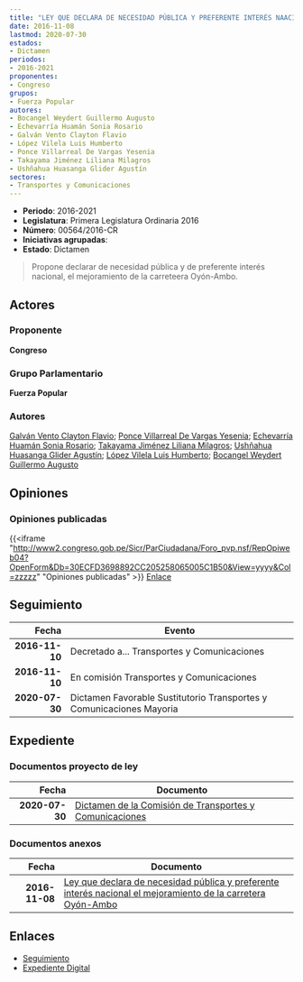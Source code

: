```yaml
---
title: "LEY QUE DECLARA DE NECESIDAD PÚBLICA Y PREFERENTE INTERÉS NAACIONAL EL MEJORAMIENTO DE LA CARRETERA OYÓN AMBO"
date: 2016-11-08
lastmod: 2020-07-30
estados:
- Dictamen
periodos:
- 2016-2021
proponentes:
- Congreso
grupos:
- Fuerza Popular
autores:
- Bocangel Weydert Guillermo Augusto
- Echevarría Huamán Sonia Rosario
- Galván Vento Clayton Flavio
- López Vilela Luis Humberto
- Ponce Villarreal De Vargas Yesenia
- Takayama Jiménez Liliana Milagros
- Ushñahua Huasanga Glider Agustín
sectores:
- Transportes y Comunicaciones
---
```

- **Periodo**: 2016-2021
- **Legislatura**: Primera Legislatura Ordinaria 2016
- **Número**: 00564/2016-CR
- **Iniciativas agrupadas**: 
- **Estado**: Dictamen

> Propone declarar de necesidad pública y de preferente interés nacional, el mejoramiento de la carreteera Oyón-Ambo.


## Actores

### Proponente

**Congreso**

### Grupo Parlamentario

**Fuerza Popular**

### Autores

[Galván Vento Clayton Flavio](mailto:mailto:cgalvan@congreso.gob.pe); [Ponce Villarreal De Vargas Yesenia](mailto:mailto:yponce@congreso.gob.pe); [Echevarría Huamán Sonia Rosario](mailto:mailto:sechevarria@congreso.gob.pe); [Takayama Jiménez Liliana Milagros](mailto:mailto:ltakayama@congreso.gob.pe); [Ushñahua Huasanga Glider Agustín](mailto:mailto:gushnahua@congreso.gob.pe); [López Vilela Luis Humberto](mailto:mailto:llopezv@congreso.gob.pe); [Bocangel Weydert Guillermo Augusto](mailto:mailto:gbocangel@congreso.gob.pe)

## Opiniones

### Opiniones publicadas

{{<iframe "http://www2.congreso.gob.pe/Sicr/ParCiudadana/Foro_pvp.nsf/RepOpiweb04?OpenForm&Db=30ECFD3698892CC205258065005C1B50&View=yyyy&Col=zzzzz" "Opiniones publicadas" >}}
[Enlace](http://www2.congreso.gob.pe/Sicr/ParCiudadana/Foro_pvp.nsf/RepOpiweb04?OpenForm&Db=30ECFD3698892CC205258065005C1B50&View=yyyy&Col=zzzzz)


## Seguimiento

| Fecha | Evento |
|------:|--------|
| **2016-11-10** | Decretado a... Transportes y Comunicaciones |
| **2016-11-10** | En comisión Transportes y Comunicaciones |
| **2020-07-30** | Dictamen Favorable Sustitutorio Transportes y Comunicaciones Mayoria |

## Expediente

### Documentos proyecto de ley

| Fecha | Documento |
|------:|-----------|
| **2020-07-30** | [Dictamen de la Comisión de Transportes y Comunicaciones](http://www.leyes.congreso.gob.pe/Documentos/2016_2021/Dictamenes/Proyectos_de_Ley/00564DC23MAY20200730.pdf) |

### Documentos anexos

| Fecha | Documento |
|------:|-----------|
| **2016-11-08** | [Ley que declara de necesidad pública y preferente interés nacional el mejoramiento de la carretera Oyón-Ambo](http://www.leyes.congreso.gob.pe/Documentos/2016_2021/Proyectos_de_Ley_y_de_Resoluciones_Legislativas/PL0056420161108..pdf) |

## Enlaces

- [Seguimiento](http://www2.congreso.gob.pe/Sicr/TraDocEstProc/CLProLey2016.nsf/f7fff46988ca05b1052578e100829cc7/5156e9ac19885ebc052580650064a3de?OpenDocument)
- [Expediente Digital](http://www2.congreso.gob.pe/Sicr/TraDocEstProc/Expvirt_2011.nsf/visbusqptramdoc1621/00564?opendocument)

